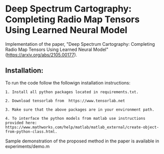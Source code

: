 # Deep Spectrum Cartography: Completing Radio Map Tensors Using Learned Neural Model

Implementation of the paper, "Deep Spectrum Cartography: Completing Radio Map Tensors Using Learned Neural Model" (https://arxiv.org/abs/2105.00177).

## Installation:
To run the code follow the followign installation instructions:

    1. Install all python packages located in requirements.txt.

    2. Download tensorlab from  https://www.tensorlab.net

    3. Make sure that the above packages are in your environment path.

    4. To interface the python models from matlab use instructions provided here: https://www.mathworks.com/help/matlab/matlab_external/create-object-from-python-class.html.

Sample demonstration of the proposed method in the paper is available in experiments/demo.m

